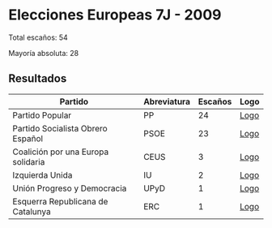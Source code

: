 # Elecciones Europeas 7J - 2009

Total escaños: 54

Mayoría absoluta: 28

## Resultados

| Partido | Abreviatura | Escaños | Logo |
| - | - | - | - |
| Partido Popular | PP | 24 | [Logo](https://github.com/playzzz/Pactos/blob/master/Logos/PP.jpg?raw=true)
| Partido Socialista Obrero Español | PSOE | 23 | [Logo](https://github.com/playzzz/Pactos/blob/master/Logos/PSOE.jpg?raw=true)
| Coalición por una Europa solidaria | CEUS | 3 | [Logo](https://github.com/playzzz/Pactos/blob/master/Logos/CEUS.jpg?raw=true)
| Izquierda Unida | IU | 2 | [Logo](https://github.com/playzzz/Pactos/blob/master/Logos/IU.jpg?raw=true)
| Unión Progreso y Democracia | UPyD | 1 | [Logo](https://github.com/playzzz/Pactos/blob/master/Logos/UPyD.jpg?raw=true)
| Esquerra Republicana de Catalunya | ERC | 1 | [Logo](https://github.com/playzzz/Pactos/blob/master/Logos/ERC.jpg?raw=true)
